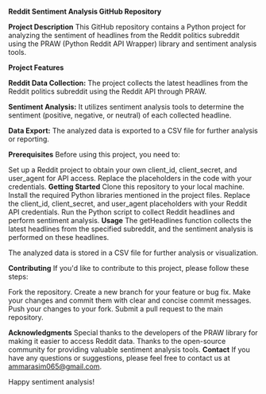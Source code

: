 **Reddit Sentiment Analysis GitHub Repository**

**Project Description**
This GitHub repository contains a Python project for analyzing the sentiment of headlines from the Reddit politics subreddit using the PRAW (Python Reddit API Wrapper) library and sentiment analysis tools.

**Project Features**

**Reddit Data Collection:** The project collects the latest headlines from the Reddit politics subreddit using the Reddit API through PRAW.

**Sentiment Analysis:** It utilizes sentiment analysis tools to determine the sentiment (positive, negative, or neutral) of each collected headline.

**Data Export:** The analyzed data is exported to a CSV file for further analysis or reporting.

**Prerequisites**
Before using this project, you need to:

Set up a Reddit project to obtain your own client_id, client_secret, and user_agent for API access. Replace the placeholders in the code with your credentials.
**Getting Started**
Clone this repository to your local machine.
Install the required Python libraries mentioned in the project files.
Replace the client_id, client_secret, and user_agent placeholders with your Reddit API credentials.
Run the Python script to collect Reddit headlines and perform sentiment analysis.
**Usage**
The getHeadlines function collects the latest headlines from the specified subreddit, and the sentiment analysis is performed on these headlines.

The analyzed data is stored in a CSV file for further analysis or visualization.

**Contributing**
If you'd like to contribute to this project, please follow these steps:

Fork the repository.
Create a new branch for your feature or bug fix.
Make your changes and commit them with clear and concise commit messages.
Push your changes to your fork.
Submit a pull request to the main repository.


**Acknowledgments**
Special thanks to the developers of the PRAW library for making it easier to access Reddit data.
Thanks to the open-source community for providing valuable sentiment analysis tools.
**Contact**
If you have any questions or suggestions, please feel free to contact us at ammarasim065@gmail.com.

Happy sentiment analysis!
